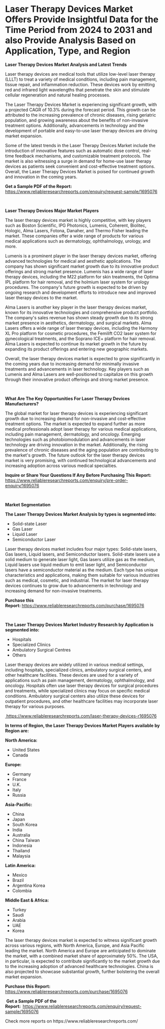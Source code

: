 <p><h1>Laser Therapy Devices Market Offers Provide Insightful Data for the Time Period from 2024 to 2031 and also Provide Analysis Based on Application, Type, and Region</h1></p><p><strong>Laser Therapy Devices Market Analysis and Latest Trends</strong></p>
<p><p>Laser therapy devices are medical tools that utilize low-level laser therapy (LLLT) to treat a variety of medical conditions, including pain management, tissue repair, and inflammation reduction. These devices work by emitting red and infrared light wavelengths that penetrate the skin and stimulate cellular regeneration and natural healing processes.</p><p>The Laser Therapy Devices Market is experiencing significant growth, with a projected CAGR of 10.3% during the forecast period. This growth can be attributed to the increasing prevalence of chronic diseases, rising geriatric population, and growing awareness about the benefits of non-invasive treatment options. Additionally, advancements in technology and the development of portable and easy-to-use laser therapy devices are driving market expansion.</p><p>Some of the latest trends in the Laser Therapy Devices Market include the introduction of innovative features such as automatic dose control, real-time feedback mechanisms, and customizable treatment protocols. The market is also witnessing a surge in demand for home-use laser therapy devices as patients seek convenient and cost-effective treatment options. Overall, the Laser Therapy Devices Market is poised for continued growth and innovation in the coming years.</p></p>
<p><strong>Get a Sample PDF of the Report:&nbsp;</strong> <a href="https://www.reliableresearchreports.com/enquiry/request-sample/1695076">https://www.reliableresearchreports.com/enquiry/request-sample/1695076</a></p>
<p>&nbsp;</p>
<p><strong>Laser Therapy Devices Major Market Players</strong></p>
<p><p>The laser therapy devices market is highly competitive, with key players such as Boston Scientific, IPG Photonics, Lumenis, Coherent, Biolitec, Hologic, Alma Lasers, Fotona, Danaher, and Thermo Fisher leading the market. These companies offer a wide range of products for various medical applications such as dermatology, ophthalmology, urology, and more.</p><p>Lumenis is a prominent player in the laser therapy devices market, offering advanced technologies for medical and aesthetic applications. The company has shown significant market growth due to its innovative product offerings and strong market presence. Lumenis has a wide range of laser therapy devices, including the M22 platform for skin treatments, the Optima IPL platform for hair removal, and the holmium laser system for urology procedures. The company's future growth is expected to be driven by ongoing research and development efforts to introduce new and improved laser therapy devices to the market.</p><p>Alma Lasers is another key player in the laser therapy devices market, known for its innovative technologies and comprehensive product portfolio. The company's sales revenue has shown steady growth due to its strong market presence in aesthetics, dermatology, and surgical markets. Alma Lasers offers a wide range of laser therapy devices, including the Harmony XL Pro platform for cosmetic procedures, the Femilift CO2 laser system for gynecological treatments, and the Soprano ICE+ platform for hair removal. Alma Lasers is expected to continue its market growth in the future by expanding its product offerings and entering new geographic markets.</p><p>Overall, the laser therapy devices market is expected to grow significantly in the coming years due to increasing demand for minimally invasive treatments and advancements in laser technology. Key players such as Lumenis and Alma Lasers are well-positioned to capitalize on this growth through their innovative product offerings and strong market presence.</p></p>
<p>&nbsp;</p>
<p><strong>What Are The Key Opportunities For Laser Therapy Devices Manufacturers?</strong></p>
<p><p>The global market for laser therapy devices is experiencing significant growth due to increasing demand for non-invasive and cost-effective treatment options. The market is expected to expand further as more medical professionals adopt laser therapy for various medical applications, including pain management, dermatology, and oncology. Emerging technologies such as photobiomodulation and advancements in laser technology are driving innovation in the market. Additionally, the rising prevalence of chronic diseases and the aging population are contributing to the market's growth. The future outlook for the laser therapy devices market is very promising, with continued technological advancements and increasing adoption across various medical specialties.</p></p>
<p><strong>Inquire or Share Your Questions If Any Before Purchasing This Report:</strong> <a href="https://www.reliableresearchreports.com/enquiry/pre-order-enquiry/1695076">https://www.reliableresearchreports.com/enquiry/pre-order-enquiry/1695076</a></p>
<p>&nbsp;</p>
<p><strong>Market Segmentation</strong></p>
<p><strong>The Laser Therapy Devices Market Analysis by types is segmented into:</strong></p>
<p><ul><li>Solid-state Laser</li><li>Gas Laser</li><li>Liquid Laser</li><li>Semiconductor Laser</li></ul></p>
<p><p>Laser therapy devices market includes four major types: Solid-state lasers, Gas lasers, Liquid lasers, and Semiconductor lasers. Solid-state lasers use a solid medium to generate laser light, Gas lasers utilize gas as the medium, Liquid lasers use liquid medium to emit laser light, and Semiconductor lasers have a semiconductor material as the medium. Each type has unique characteristics and applications, making them suitable for various industries such as medical, cosmetic, and industrial. The market for laser therapy devices continues to grow due to advancements in technology and increasing demand for non-invasive treatments.</p></p>
<p><strong>Purchase this Report:&nbsp;</strong><a href="https://www.reliableresearchreports.com/purchase/1695076">https://www.reliableresearchreports.com/purchase/1695076</a></p>
<p>&nbsp;</p>
<p><strong>The Laser Therapy Devices Market Industry Research by Application is segmented into:</strong></p>
<p><ul><li>Hospitals</li><li>Specialized Clinics</li><li>Ambulatory Surgical Centres</li><li>Others</li></ul></p>
<p><p>Laser therapy devices are widely utilized in various medical settings, including hospitals, specialized clinics, ambulatory surgical centers, and other healthcare facilities. These devices are used for a variety of applications such as pain management, dermatology, ophthalmology, and oncology. Hospitals often use laser therapy devices for surgical procedures and treatments, while specialized clinics may focus on specific medical conditions. Ambulatory surgical centers also utilize these devices for outpatient procedures, and other healthcare facilities may incorporate laser therapy for various purposes.</p></p>
<p><a href="https://www.reliableresearchreports.com/laser-therapy-devices-r1695076">&nbsp;https://www.reliableresearchreports.com/laser-therapy-devices-r1695076</a></p>
<p><strong>In terms of Region, the Laser Therapy Devices Market Players available by Region are:</strong></p>
<p>
    <p> <strong> North America: </strong>
        <ul>
            <li>United States</li>
            <li>Canada</li>
        </ul>
        </p> 
    <p> <strong> Europe: </strong>
        <ul>
            <li>Germany</li>
            <li>France</li>
            <li>U.K.</li>
            <li>Italy</li>
            <li>Russia</li>
        </ul>
        </p> 
    <p> <strong> Asia-Pacific: </strong>
        <ul>
            <li>China</li>
            <li>Japan</li>
            <li>South Korea</li>
            <li>India</li>
            <li>Australia</li>
            <li>China Taiwan</li>
            <li>Indonesia</li>
            <li>Thailand</li>
            <li>Malaysia</li>
        </ul>
        </p> 
    <p> <strong> Latin America: </strong>
        <ul>
            <li>Mexico</li>
            <li>Brazil</li>
            <li>Argentina Korea</li>
            <li>Colombia</li>
        </ul>
        </p> 
    <p> <strong> Middle East & Africa: </strong>
        <ul>
            <li>Turkey</li>
            <li>Saudi</li>
            <li>Arabia</li>
            <li>UAE</li>
            <li>Korea</li>
        </ul>
    </p>
    </p>
<p><p>The laser therapy devices market is expected to witness significant growth across various regions, with North America, Europe, and Asia Pacific leading the market. North America and Europe are anticipated to dominate the market, with a combined market share of approximately 50%. The USA, in particular, is expected to contribute significantly to the market growth due to the increasing adoption of advanced healthcare technologies. China is also projected to showcase substantial growth, further bolstering the overall market expansion.</p></p>
<p><strong>Purchase this Report: </strong><a href="https://www.reliableresearchreports.com/purchase/1695076">https://www.reliableresearchreports.com/purchase/1695076</a></p>
<p>&nbsp;<strong>Get a Sample PDF of the Report:&nbsp;&nbsp;</strong><a href="https://www.reliableresearchreports.com/enquiry/request-sample/1695076">https://www.reliableresearchreports.com/enquiry/request-sample/1695076</a></p>
<p><strong></strong></p>
<p>Check more reports on https://www.reliableresearchreports.com/</p>